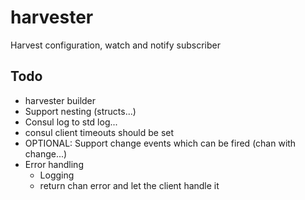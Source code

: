 # harvester

Harvest configuration, watch and notify subscriber

## Todo

- harvester builder
- Support nesting (structs...)
- Consul log to std log...
- consul client timeouts should be set
- OPTIONAL: Support change events which can be fired (chan with change...)
- Error handling
  - Logging
  - return chan error and let the client handle it
